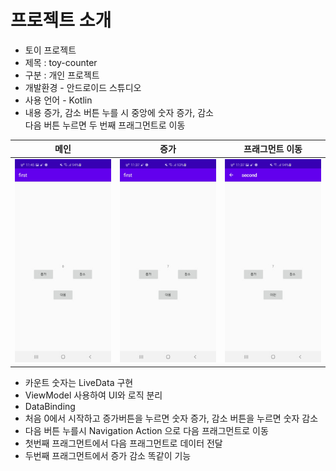 # 프로젝트 소개
- 토이 프로젝트
- 제목 : toy-counter
- 구분 : 개인 프로젝트
- 개발환경 - 안드로이드 스튜디오
- 사용 언어 - Kotlin
- 내용 
 증가, 감소 버튼 누를 시 중앙에 숫자 증가, 감소  
 다음 버튼 누르면 두 번째 프래그먼트로 이동
 
 메인|증가|프래그먼트 이동
 :------:|:------:|:------:
 ![image1](https://github.com/jdsaeyqo/toy-counter/blob/master/app/src/main/res/drawable/toy_1.jpg)|![image2](https://github.com/jdsaeyqo/toy-counter/blob/master/app/src/main/res/drawable/toy_2.jpg)| ![image3](https://github.com/jdsaeyqo/toy-counter/blob/master/app/src/main/res/drawable/toy_3.jpg)
 
 
 - 카운트 숫자는 LiveData 구현
 - ViewModel 사용하여 UI와 로직 분리
 - DataBinding
 - 처음 0에서 시작하고 증가버튼을 누르면 숫자 증가, 감소 버튼을 누르면 숫자 감소
 - 다음 버튼 누를시 Navigation Action 으로 다음 프래그먼트로 이동
 - 첫번째 프래그먼트에서 다음 프래그먼트로 데이터 전달
 - 두번째 프래그먼트에서 증가 감소 똑같이 기능
